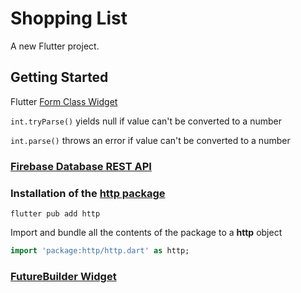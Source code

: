 # Shopping List

A new Flutter project.

## Getting Started

Flutter [Form Class Widget](https://api.flutter.dev/flutter/widgets/Form-class.html "read docs")

`int.tryParse()` yields null if value can't be converted to a number

`int.parse()` throws an error if value can't be converted to a number

### [Firebase Database REST API](https://firebase.google.com/docs/reference/rest/database#section-get "read docs")

### Installation of the [http package](https://pub.dev/packages/http/install "read docs")

```terminal
flutter pub add http
```

Import and bundle all the contents of the package to a **http** object

```dart
import 'package:http/http.dart' as http;
```

### [FutureBuilder Widget](https://api.flutter.dev/flutter/widgets/FutureBuilder-class.html "read docs")
